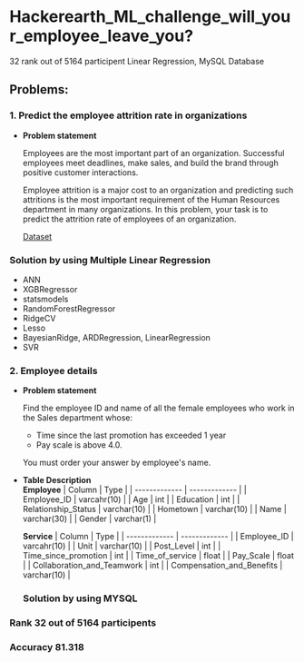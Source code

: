# Hackerearth_ML_challenge_will_your_employee_leave_you?
32 rank out of 5164 participent
Linear Regression, MySQL Database
## Problems:

### 1. Predict the employee attrition rate in organizations

   - **Problem statement**
   
       Employees are the most important part of an organization. Successful employees meet deadlines, make sales, and build the brand through positive customer interactions.</br>
       
       Employee attrition is a major cost to an organization and predicting such attritions is the most important requirement of the Human Resources department in many organizations. In this problem, your task is to predict the attrition rate of employees of an organization.</br>
       
       [Dataset](https://www.kaggle.com/webman19/hacker-earth-will-your-employees-leave-you)  </br>
       
 ### Solution by using Multiple Linear Regression
 - ANN
 - XGBRegressor
 - statsmodels
 - RandomForestRegressor
 - RidgeCV
 - Lesso
 - BayesianRidge, ARDRegression, LinearRegression
 - SVR


### 2. Employee details

   - **Problem statement**
   
       Find the employee ID and name of all the female employees who work in the Sales department whose:</br>
        - Time since the last promotion has exceeded 1 year
        - Pay scale is above 4.0.</br>
        
       You must order your answer by employee's name.</br>
       
   - **Table Description**</br>
             **Employee**
     | Column  | Type |
     | ------------- | ------------- |
     | Employee_ID  | varcahr(10)  |
     | Age  | int  |
     | Education | int |
     | Relationship_Status | varchar(10) |
     | Hometown | varchar(10) |
     | Name | varchar(30) |
     | Gender | varchar(1) |
     
     **Service**
     | Column  | Type |
     | ------------- | ------------- |
     | Employee_ID  | varcahr(10)  |
     | Unit  | varchar(10)  |
     | Post_Level | int |
     | Time_since_promotion | int |
     | Time_of_service | float |
     | Pay_Scale | float |
     | Collaboration_and_Teamwork	 | int |
     | Compensation_and_Benefits | varchar(10) |
     ### Solution by using MYSQL

### Rank 32 out of 5164 participents
### Accuracy 81.318
